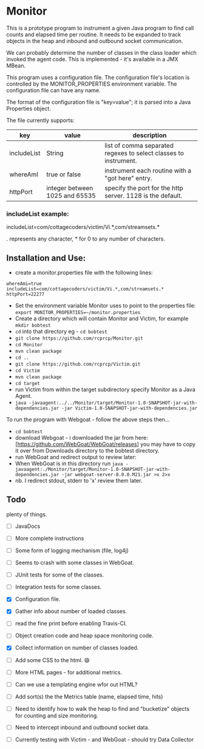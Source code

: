 # **Monitor**

This is a prototype program to instrument a given Java program to find call counts
and elapsed time per routine.  It needs to be expanded to track objects in the heap and inbound and outbound socket communication.

We can probably determine the number of classes in the class loader which invoked the agent code.
This is implemented - it's available in a JMX MBean.

This program uses a configuration file.  The configuration file's location is controlled by the
MONITOR_PROPERTIES environment variable.  The configuration file can have any name.  

The format of the configuration file is "key=value"; it is parsed into a Java Properties object. 

The file currently supports:

|key|value|description|
|---|---|---| 
includeList|String| list of comma separated regexes to select classes to instrument. 
whereAmI|true or false|instrument each routine with a "got here" entry.
httpPort| integer between 1025 and 65535|specify the port for the http server. 1128 is the default.
### **includeList example:**
includeList=com/cottagecoders/victim/Vi.\*,com/streamsets.\*

. represents any character, * for 0 to any number of characters.

## **Installation and Use:** 
* create a monitor.properties file with the following lines:
```
whereAmi=true
includeList=com/cottagecoders/victim/Vi.*,com/streamsets.*
httpPort=22277
```
* Set the environment variable Monitor uses to point to the properties file: `export MONITOR_PROPERTIES=~/monitor.properties`
* Create a directory which will contain Monitor and Victim, for example `mkdir bobtest`
* `cd` into that directory eg - `cd bobtest`
* `git clone https://github.com/rcprcp/Monitor.git`
* `cd Monitor`
* `mvn clean package`
* `cd ..`
* `git clone https://github.com/rcprcp/Victim.git`
* `cd Victim`
* `mvn clean package`
* `cd target`
* run Victim from within the target subdirectory specify Monitor as a Java Agent.
* `java -javaagent:../../Monitor/target/Monitor-1.0-SNAPSHOT-jar-with-dependencies.jar -jar Victim-1.0-SNAPSHOT-jar-with-dependencies.jar`

To run the program with Webgoat - follow the above steps then... 
* `cd bobtest`
* download Webgoat - i downloaded the jar from here: [https://github.com/WebGoat/WebGoat/releases]  you may have to copy it over from Downloads directory to the bobtest directory.
* run WebGoat and redirect output to review later:
* When WebGoat is in this directory run `java -javaagent:./Monitor/target/Monitor-1.0-SNAPSHOT-jar-with-dependencies.jar -jar webgoat-server-8.0.0.M21.jar >x 2>x`
* nb.  I redirect stdout, stderr to 'x' review them later. 
## **Todo**
plenty of things.
- [ ] JavaDocs
- [ ] More complete instructions
- [ ] Some form of logging mechanism (file, log4j)
- [ ] Seems to crash with some classes in WebGoat.
- [ ] JUnit tests for some of the classes.
- [ ] Integration tests for some classes.
- [x] Configuration file.
- [x] Gather info about number of loaded classes.
- [ ] read the fine print before enabling Travis-CI.
- [ ] Object creation code and heap space monitoring code.
- [x] Collect information on number of classes loaded.
- [ ] Add some CSS to the html.   :smile: 
- [ ] More HTML pages - for additional metrics.
- [ ] Can we use a templating engine wfor out HTML?
- [ ] Add sort(s) the the Metrics table (name, elapsed time, hits)
- [ ] Need to identify how to walk the heap to find and "bucketize" objects for counting and size monitoring. 
- [ ] Need to intercept inbound and outbound socket data.  
- [ ] Currently testing with Victim - and WebGoat - should try Data Collector

